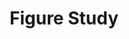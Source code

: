 ---
catalogNo: "TT06"
title: "Figure Study"
artistId: "docents"
cover: "./TT06.png"
coverAlt: ""
releaseDate: 2023-08-25
# ffo: ["Clark", "Machinedrum", "Com Truise"]
streamingLinks:
  - { platform: "Nina", url: "https://www.ninaprotocol.com/releases/docents-figure-study" }
  - { platform: "Spotify", url: "https://open.spotify.com/album/03tVTZspKV2CC38gYRZtXE?si=MMT07rSuRW-ktwaF6vkhgg" }
  - { platform: "Apple Music", url: "https://music.apple.com/ca/album/figure-study/1697015947" }
formats: ["digital", "cassette", "compact-disk"]
---